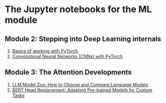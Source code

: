 # The Jupyter notebooks for the ML module

## Module 2: Stepping into Deep Learning internals  

1. [Basics of working with PyTorch](DL_internals/pytorch_tensors.ipynb)     
2. [Convolutional Neural Networks (CNNs) with PyTorch](DL_internals/pytorch_cnn.ipynb) 

## Module 3: The Attention Developments
1. [LLM Model Zoo: How to Choose and Compare Language Models](Attention_developments/llm_model_zoo.ipynb)    
2. [BERT Head Replacement: Adapting Pre-trained Models for Custom Tasks](Attention_developments/bert_head_replacement.ipynb)
